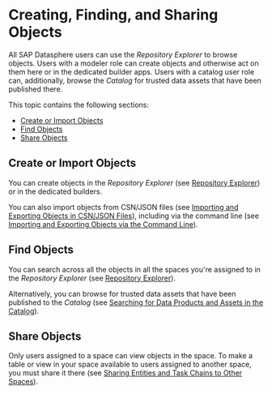 <!-- loio6c69b305c2dc46798d51cd1f7a39c163 -->

# Creating, Finding, and Sharing Objects

All SAP Datasphere users can use the *Repository Explorer* to browse objects. Users with a modeler role can create objects and otherwise act on them here or in the dedicated builder apps. Users with a catalog user role can, additionally, browse the *Catalog* for trusted data assets that have been published there.

This topic contains the following sections:

-   [Create or Import Objects](creating-finding-and-sharing-objects-6c69b30.md#loio6c69b305c2dc46798d51cd1f7a39c163__section_create)
-   [Find Objects](creating-finding-and-sharing-objects-6c69b30.md#loio6c69b305c2dc46798d51cd1f7a39c163__section_find)
-   [Share Objects](creating-finding-and-sharing-objects-6c69b30.md#loio6c69b305c2dc46798d51cd1f7a39c163__section_share)



<a name="loio6c69b305c2dc46798d51cd1f7a39c163__section_create"/>

## Create or Import Objects

You can create objects in the *Repository Explorer* \(see [Repository Explorer](repository-explorer-f8ce0b4.md)\) or in the dedicated builders.

You can also import objects from CSN/JSON files \(see [Importing and Exporting Objects in CSN/JSON Files](importing-and-exporting-objects-in-csn-json-files-f8ff062.md)\), including via the command line \(see [Importing and Exporting Objects via the Command Line](importing-and-exporting-objects-via-the-command-line-6494657.md)\).



<a name="loio6c69b305c2dc46798d51cd1f7a39c163__section_find"/>

## Find Objects

You can search across all the objects in all the spaces you're assigned to in the *Repository Explorer* \(see [Repository Explorer](repository-explorer-f8ce0b4.md)\).

Alternatively, you can browse for trusted data assets that have been published to the *Catalog* \(see [Searching for Data Products and Assets in the Catalog](../searching-for-data-products-and-assets-in-the-catalog-1047825.md)\).



<a name="loio6c69b305c2dc46798d51cd1f7a39c163__section_share"/>

## Share Objects

Only users assigned to a space can view objects in the space. To make a table or view in your space available to users assigned to another space, you must share it there \(see [Sharing Entities and Task Chains to Other Spaces](sharing-entities-and-task-chains-to-other-spaces-64b318f.md)\).

